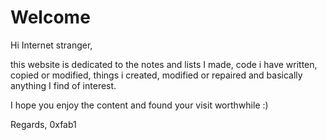 # Welcome

Hi Internet stranger,

this website is dedicated to the notes and lists I made, code i have written, copied or modified, things i created, modified or repaired and basically anything I find of interest.

I hope you enjoy the content and found your visit worthwhile :)

Regards,
0xfab1
